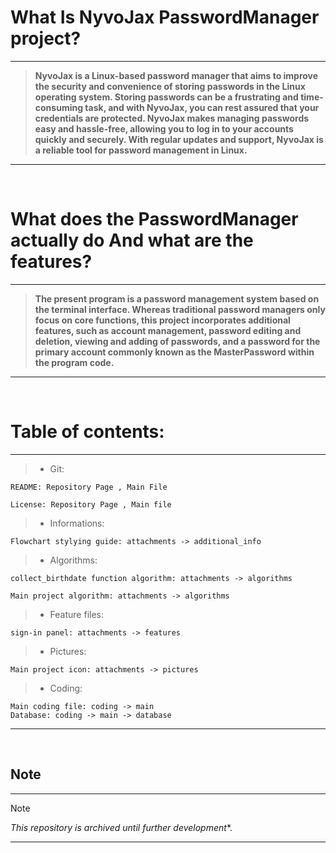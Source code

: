 # What Is NyvoJax PasswordManager project?
---
> **NyvoJax is a Linux-based password manager that aims to improve the security and convenience of storing passwords in the Linux operating system. Storing passwords can be a frustrating and time-consuming task,  and with NyvoJax, you can rest assured that your credentials are protected. NyvoJax makes managing passwords easy and hassle-free, allowing you to log in to your accounts quickly and securely. With regular
>  updates and support, NyvoJax is a reliable tool for password management in Linux.**
---
<br>


# What does the PasswordManager actually do And what are the features? 
---
> **The present program is a password management system based on the terminal interface. Whereas traditional password managers only focus on core functions, this project incorporates additional features, such
> as account management, password editing and deletion, viewing and adding of passwords, and a password for the primary account commonly known as the MasterPassword within the program code.**
---
<br>


# Table of contents: 
---
> - Git:

    README: Repository Page , Main File
    
    License: Repository Page , Main file

> - Informations:
  
    Flowchart stylying guide: attachments -> additional_info
  
> - Algorithms:

    collect_birthdate function algorithm: attachments -> algorithms
    
    Main project algorithm: attachments -> algorithms

> - Feature files:

    sign-in panel: attachments -> features

> - Pictures:

    Main project icon: attachments -> pictures

        
> - Coding:

    Main coding file: coding -> main
    Database: coding -> main -> database

---
<br>


## Note
---
> [!NOTE]
> *This repository is archived until further development**.
---
<br>
